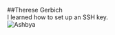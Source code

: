 ##Therese Gerbich  
I learned how to set up an SSH key.  
![Ashbya](https://external-content.duckduckgo.com/iu/?u=https%3A%2F%2Ftse4.mm.bing.net%2Fth%3Fid%3DOIP.2pjhE4wSkpC6e-nSWGg6wwAAAA%26pid%3DApi&f=1&ipt=e927be6ddbde81f8f022e977e50480d247835ef4e85ae03ccad19d0e23779782&ipo=images)

